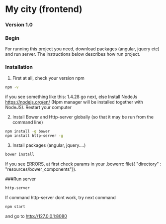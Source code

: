 # My city (frontend)
### Version 1.0

### Begin
For running this project you need, download packages (angular, jquery etc) and run server.
The instructions below describes how run project.

### Installation
1. First at all, check your version npm
```sh
npm -v
```
if you see something like this: 1.4.28 go next,
else  Install NodeJs https://nodejs.org/en/ (Npm manager will be installed together with NodeJS). Restart your computer

2. Install Bower and Http-server globally (so that it may be run from the command line)
```sh
npm install -g bower
npm install http-server -g
```
3. Install packages (angular, jquery....)
```sh
bower install
```
If you see ERRORS, at first check params in your .bowerrc file({ "directory" : "resources/bower_components"}).

###Run server
```sh
http-server
```
If command http-server dont work, try next command 
```sh
npm start
```
and go to http://127.0.0.1:8080